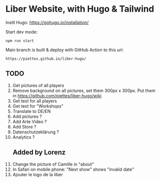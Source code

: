 # Liber Website, with Hugo & Tailwind

Instll Hugo:
https://gohugo.io/installation/

Start dev mode:    

    npm run start


Main branch is built & deploy with GitHub Action to this url:
    
    https://piettes.github.io/liber-hugo/

## TODO
1. Get pictures of all players
2. Remove background on all pictures, set them 300px x 300px. Put them in https://github.com/piettes/liber-hugo/wiki
3. Get text for all players
4. Get text for "Workshops"
5. Translate to DE/EN
6. Add pictures ?
7. Add Arte Video ?
8. Add Store ?
9. Datenschutzeklärung ?
10. Analytics ?
    ## Added by Lorenz
11. Change the picture of Camille in "about"
12. In Safari on mobile phone: "Next show" shows "invalid date"
13. Ajouter le logo de la liber
